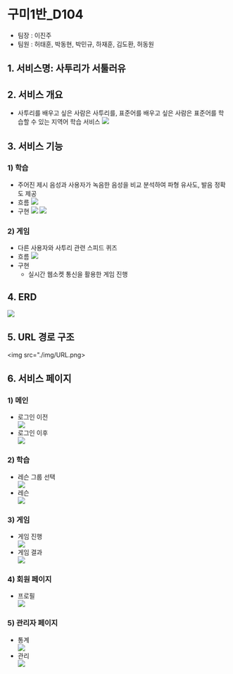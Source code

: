 # 구미1반_D104

- 팀장 : 이진주
- 팀원 : 허태훈, 박동현, 박민규, 하재훈, 김도환, 허동원

## 1. 서비스명: 사투리가 서툴러유

## 2. 서비스 개요

- 사투리를 배우고 싶은 사람은 사투리를, 표준어를 배우고 싶은 사람은 표준어를 학습할 수 있는 지역어 학습 서비스
  <img src="./img/advertisement.gif">

## 3. 서비스 기능

### 1) 학습

- 주어진 제시 음성과 사용자가 녹음한 음성을 비교 분석하여 파형 유사도, 발음 정확도 제공
- 흐름
  <img src="./img/learn_flow.jpg">
- 구현
  <img src="./img/voice_analysis1.jpg">
  <img src="./img/voice_analysis2.jpg">

### 2) 게임

- 다른 사용자와 사투리 관련 스피드 퀴즈
- 흐름
  <img src="./img/game_flow.jpg">
- 구현
    - 실시간 웹소켓 통신을 활용한 게임 진행

## 4. ERD

  <img src="./img/ERD.png">

## 5. URL 경로 구조

  <img src="./img/URL.png>

## 6. 서비스 페이지

### 1) 메인

- 로그인 이전
  <div><img src="./img/start.gif"></div>
- 로그인 이후
  <div><img src="./img/main.gif"></div>

### 2) 학습
- 레슨 그룹 선택
  <div><img src="./img/learn1.gif"></div>
- 레슨
  <div><img src="./img/learn2.gif"></div>

### 3) 게임
- 게임 진행
  <div><img src="./img/game.gif"></div>
- 게임 결과
  <div><img src="./img/game_result.gif"></div>

### 4) 회원 페이지
- 프로필
  <div><img src="./img/profile.gif"></div>

### 5) 관리자 페이지
- 통계
  <div><img src="./img/statistics.gif"></div>
- 관리
  <div><img src="./img/admin.gif"></div>


